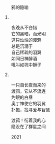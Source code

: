 　　鸦的隐喻  

1.  
　　夜晚从不吝惜  
　　它的黑暗，而光明  
　　这只灿烂的渡鸦  
　　总是沉溺于  
　　自己稀疏的羽翼  
　　如同日神醉酒  
　　吼叫如坑中狮子  

2.  
　　一只自长夜而来的  
　　渡鸦，它从不流连  
　　灼眼的白昼  
　　奥丁神使它的羽翼  
　　扑振，找寻爱与智慧  

　　渡鸦！衔着我的心  
　　隐没在了群星之间  

　　2021
